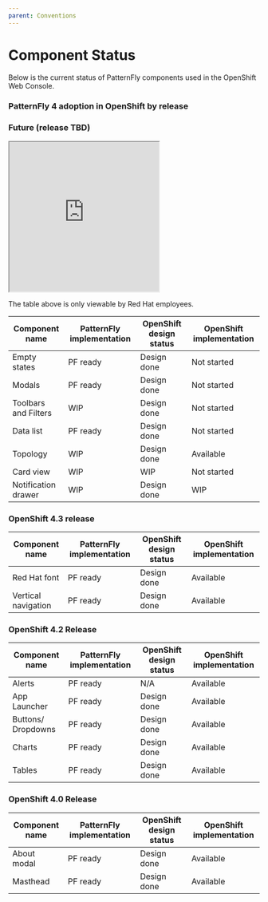 ```yaml
---
parent: Conventions
---
```


# Component Status

Below is the current status of PatternFly components used in the OpenShift Web Console.

### PatternFly 4 adoption in OpenShift by release

### Future (release TBD)

<iframe height="300" src="https://docs.google.com/spreadsheets/d/e/2PACX-1vRYIkofg4PdXpLzgV3V4K-r-FhvKrpIj5VE2aSIa1Qh6edAZUy1xUt-Jl_P_17a22DPdwhI7P38olkX/pubhtml?gid=0&amp;single=true&amp;widget=true&amp;headers=false"></iframe>

The table above is only viewable by Red Hat employees.

| Component name            | PatternFly implementation  | OpenShift design status     | OpenShift implementation     |
| ------------------------- | ------------------ |------------------ | ---|
| Empty states	|PF ready |	Design done| 	Not started
|Modals|	PF ready |	Design done |	Not started
|Toolbars and Filters	|WIP 	|Design done |	Not started
|Data list |	PF ready 	| Design done |	Not started
| Topology | WIP | Design done | 	Available
| Card view |  WIP |  WIP |Not started
| Notification drawer | WIP | Design done | WIP

### OpenShift 4.3 release
| Component name            | PatternFly implementation  | OpenShift design status     | OpenShift implementation     |
| ------------------------- | ------------------ |------------------ | ---|
|Red Hat font	|PF ready |	Design done |	Available|
|Vertical navigation	|PF ready |	Design done |	Available |

### OpenShift 4.2 Release
| Component name            | PatternFly implementation  | OpenShift design status     | OpenShift implementation     |
| ------------------------- | ------------------ |------------------ | ---|
|Alerts |	PF ready |	N/A	| Available |
| App Launcher	| PF ready | 	Design done 	| Available|
|Buttons/ Dropdowns	|PF ready 	|Design done |	Available |
|Charts |	PF ready |	Design done |	Available|
|Tables	|PF ready |	Design done 	|Available|

### OpenShift 4.0 Release
| Component name            | PatternFly implementation  | OpenShift design status     | OpenShift implementation     |
| ------------------------- | ------------------ |------------------ | ---|
|About modal	 | PF ready 	| Design done |Available |
|Masthead	|PF ready |	Design done 	|Available
